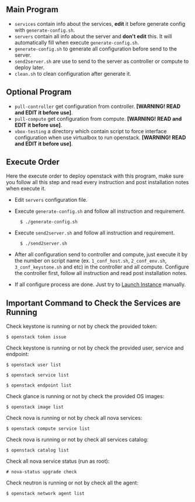 ## Main Program

+ `services` contain info about the services, **edit** it before generate config with `generate-config.sh`.
+ `servers` contain all info about the server and **don't edit** this. It will automatically fill when execute `generate-config.sh`.
+ `generate-config.sh` to generate all configuration before send to the server.
+ `send2server.sh` are use to send to the server as controller or compute to deploy later.
+ `clean.sh` to clean configuration after generate it.

## Optional Program

+ `pull-controller` get configuration from controller. **[WARNING! READ and EDIT it before use]**.
+ `pull-compute` get configuration from compute. **[WARNING! READ and EDIT it before use]**.
+ `vbox-testing` a directory which contain script to force interface configuration when use virtualbox to run openstack. **[WARNING! READ and EDIT it before use]**.

## Execute Order

Here the execute order to deploy openstack with this program, make sure you follow all this step and read every instruction and post installation notes when execute it.

+ Edit `servers` configuration file.
+ Execute `generate-config.sh` and follow all instruction and requirement.

        $ ./generate-config.sh

+ Execute `send2server.sh` and follow all instruction and requirement.

        $ ./send2server.sh

+ After all configuration send to controller and compute, just execute it by the number on script name (ex. `1_conf_host.sh`, `2_conf_env.sh`, `3_conf_keystone.sh` and etc) in the controller and all compute. Configure the controller first, follow all instruction and read post installation notes.

+ If all configure process are done. Just try to [Launch Instance](https://docs.openstack.org/install-guide/launch-instance.html) manually.

## Important Command to Check the Services are Running

Check keystone is running or not by check the provided token:

    $ openstack token issue

Check keystone is running or not by check the provided user, service and endpoint:

    $ openstack user list

    $ openstack service list

    $ openstack endpoint list

Check glance is running or not by check the provided OS images:

    $ openstack image list

Check nova is running or not by check all nova services:

    $ openstack compute service list

Check nova is running or not by check all services catalog:

    $ openstack catalog list

Check all nova service status (run as root):

    # nova-status upgrade check

Check neutron is running or not by check all the agent:

    $ openstack network agent list
